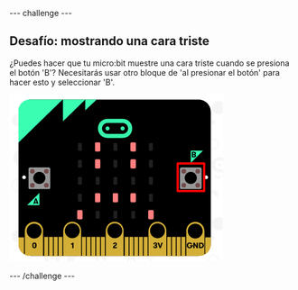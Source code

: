 \--- challenge \---

## Desafío: mostrando una cara triste

¿Puedes hacer que tu micro:bit muestre una cara triste cuando se presiona el botón 'B'? Necesitarás usar otro bloque de 'al presionar el botón' para hacer esto y seleccionar 'B'.

![captura de pantalla](images/badge-sad-emulator.png)

\--- /challenge \---